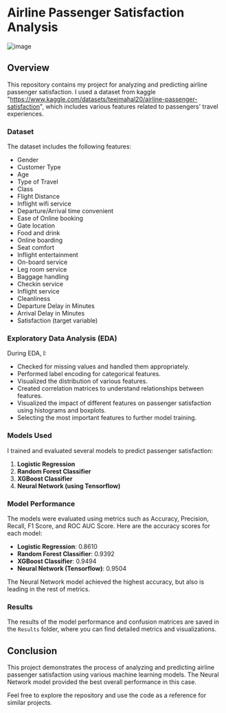 # Airline Passenger Satisfaction Analysis

![image](https://dynamic-media-cdn.tripadvisor.com/media/photo-o/0e/cd/51/f6/lot-polish-airlines.jpg?w=1200&h=-1&s=1)

## Overview
This repository contains my project for analyzing and predicting airline passenger satisfaction. I used a dataset from kaggle "https://www.kaggle.com/datasets/teejmahal20/airline-passenger-satisfaction", which includes various features related to passengers' travel experiences.

### Dataset

The dataset includes the following features:
- Gender
- Customer Type
- Age
- Type of Travel
- Class
- Flight Distance
- Inflight wifi service
- Departure/Arrival time convenient
- Ease of Online booking
- Gate location
- Food and drink
- Online boarding
- Seat comfort
- Inflight entertainment
- On-board service
- Leg room service
- Baggage handling
- Checkin service
- Inflight service
- Cleanliness
- Departure Delay in Minutes
- Arrival Delay in Minutes
- Satisfaction (target variable)

### Exploratory Data Analysis (EDA)

During EDA, I:
- Checked for missing values and handled them appropriately.
- Performed label encoding for categorical features.
- Visualized the distribution of various features.
- Created correlation matrices to understand relationships between features.
- Visualized the impact of different features on passenger satisfaction using histograms and boxplots.
- Selecting the most important features to further model training.

### Models Used

I trained and evaluated several models to predict passenger satisfaction:

1. **Logistic Regression**
2. **Random Forest Classifier**
3. **XGBoost Classifier**
4. **Neural Network (using Tensorflow)**

### Model Performance

The models were evaluated using metrics such as Accuracy, Precision, Recall, F1 Score, and ROC AUC Score. Here are the accuracy scores for each model:

- **Logistic Regression**: 0.8610
- **Random Forest Classifier**: 0.9392
- **XGBoost Classifier**: 0.9494
- **Neural Network (Tensorflow)**: 0.9504

The Neural Network model achieved the highest accuracy, but also is leading in the rest of metrics.

### Results

The results of the model performance and confusion matrices are saved in the `Results` folder, where you can find detailed metrics and visualizations.

## Conclusion

This project demonstrates the process of analyzing and predicting airline passenger satisfaction using various machine learning models. The Neural Network model provided the best overall performance in this case.

Feel free to explore the repository and use the code as a reference for similar projects.
